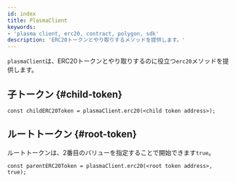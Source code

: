 ```yaml
---
id: index
title: PlasmaClient
keywords:
- 'plasma client, erc20, contract, polygon, sdk'
description: 'ERC20トークンとやり取りするメソッドを提供します。'
---
```


`plasmaClient`は、ERC20トークンとやり取りするのに役立つ`erc20`メソッドを提供します。

## 子トークン {#child-token}

```
const childERC20Token = plasmaClient.erc20(<child token address>);
```

## ルートトークン {#root-token}

ルートトークンは、2番目のバリューを指定することで開始できます`true`。

```
const parentERC20Token = plasmaClient.erc20(<root token address>, true);
```
